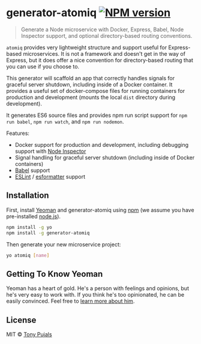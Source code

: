# generator-atomiq [![NPM version][npm-image]][npm-url]

> Generate a Node microservice with Docker, Express, Babel, Node Inspector support, and
  optional directory-based routing conventions.

`atomiq` provides very lightweight structure and support useful for Express-based microservices. It is
not a framework and doesn't get in the way of Express, but it does offer a nice convention
for directory-based routing that you can use if you choose to.

This generator will scaffold an app that correctly handles signals for graceful server shutdown,
including inside of a Docker container. It provides a useful set of docker-compose files for
running containers for production and development (mounts the local `dist` directory during development).

It generates ES6 source files and provides npm run script support for `npm run babel`, `npm run watch`,
and `npm run nodemon`.

Features:

  * Docker support for production and development, including debugging support with [Node Inspector](https://github.com/node-inspector/node-inspector)
  * Signal handling for graceful server shutdown (including inside of Docker containers)
  * [Babel](https://babeljs.io) support
  * [ESLint](http://eslint.org/) / [esformatter](https://github.com/millermedeiros/esformatter) support


## Installation

First, install [Yeoman](http://yeoman.io) and generator-atomiq using [npm](https://www.npmjs.com/) (we assume you have pre-installed [node.js](https://nodejs.org/)).

```bash
npm install -g yo
npm install -g generator-atomiq
```

Then generate your new microservice project:

```bash
yo atomiq [name]
```

## Getting To Know Yeoman

Yeoman has a heart of gold. He&#39;s a person with feelings and opinions, but he&#39;s very easy to work with. If you think he&#39;s too opinionated, he can be easily convinced. Feel free to [learn more about him](http://yeoman.io/).

## License

MIT © [Tony Pujals](https://twitter.com/subfuzion)


[npm-image]: https://badge.fury.io/js/generator-atomiq.svg
[npm-url]: https://npmjs.org/package/generator-atomiq
[travis-image]: https://travis-ci.org/atomiqio/generator-atomiq.svg?branch=master
[travis-url]: https://travis-ci.org/atomiqio/generator-atomiq
[daviddm-image]: https://david-dm.org/atomiqio/generator-atomiq.svg?theme=shields.io
[daviddm-url]: https://david-dm.org/atomiqio/generator-atomiq
